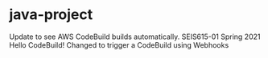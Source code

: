 # java-project
Update to see AWS CodeBuild builds automatically.
SEIS615-01 Spring 2021 Hello CodeBuild!
Changed to trigger a CodeBuild using Webhooks
